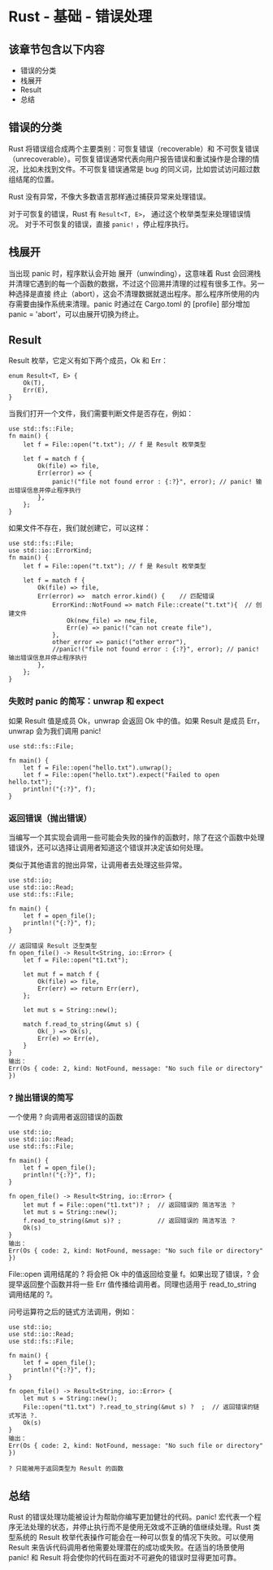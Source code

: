 # Rust - 基础 - 错误处理


## 该章节包含以下内容
* 错误的分类
* 栈展开
* Result
* 总结

## 错误的分类

Rust 将错误组合成两个主要类别：可恢复错误（recoverable）和 不可恢复错误（unrecoverable）。可恢复错误通常代表向用户报告错误和重试操作是合理的情况，比如未找到文件。不可恢复错误通常是 bug 的同义词，比如尝试访问超过数组结尾的位置。

Rust 没有异常，不像大多数语言那样通过捕获异常来处理错误。

对于可恢复的错误，Rust 有 `Result<T, E>`， 通过这个枚举类型来处理错误情况。
对于不可恢复的错误，直接 `panic!` ，停止程序执行。

## 栈展开

当出现 panic 时，程序默认会开始 展开（unwinding），这意味着 Rust 会回溯栈并清理它遇到的每一个函数的数据，不过这个回溯并清理的过程有很多工作。另一种选择是直接 终止（abort），这会不清理数据就退出程序。那么程序所使用的内存需要由操作系统来清理。panic 时通过在 Cargo.toml 的 [profile] 部分增加 panic = 'abort'，可以由展开切换为终止。


## Result

Result 枚举，它定义有如下两个成员，Ok 和 Err：
```
enum Result<T, E> {
    Ok(T),
    Err(E),
}
```

当我们打开一个文件，我们需要判断文件是否存在，例如：

```
use std::fs::File;
fn main() {
    let f = File::open("t.txt"); // f 是 Result 枚举类型

    let f = match f {
        Ok(file) => file,
        Err(error) => {
            panic!("file not found error : {:?}", error); // panic! 输出错误信息并停止程序执行
        },
    };
}
```

如果文件不存在，我们就创建它，可以这样：
```
use std::fs::File;
use std::io::ErrorKind;
fn main() {
    let f = File::open("t.txt"); // f 是 Result 枚举类型

    let f = match f {
        Ok(file) => file,
        Err(error) =>  match error.kind() {    // 匹配错误
            ErrorKind::NotFound => match File::create("t.txt"){  // 创建文件
                Ok(new_file) => new_file,
                Err(e) => panic!("can not create file"),
            },
            other_error => panic!("other error"),
            //panic!("file not found error : {:?}", error); // panic! 输出错误信息并停止程序执行
        },
    };
}
```

### 失败时 panic 的简写：unwrap 和 expect

如果 Result 值是成员 Ok，unwrap 会返回 Ok 中的值。如果 Result 是成员 Err，unwrap 会为我们调用 panic! 

```
use std::fs::File;

fn main() {
    let f = File::open("hello.txt").unwrap();
    let f = File::open("hello.txt").expect("Failed to open hello.txt");
    println!("{:?}", f);
}
```

### 返回错误（抛出错误）

当编写一个其实现会调用一些可能会失败的操作的函数时，除了在这个函数中处理错误外，还可以选择让调用者知道这个错误并决定该如何处理。

类似于其他语言的抛出异常，让调用者去处理这些异常。

```
use std::io;
use std::io::Read;
use std::fs::File;

fn main() {
    let f = open_file();
    println!("{:?}", f);
}

// 返回错误 Result 泛型类型
fn open_file() -> Result<String, io::Error> {
    let f = File::open("t1.txt");

    let mut f = match f {
        Ok(file) => file,
        Err(err) => return Err(err),
    };

    let mut s = String::new();

    match f.read_to_string(&mut s) {
        Ok(_) => Ok(s),
        Err(e) => Err(e),
    }
}
输出：
Err(Os { code: 2, kind: NotFound, message: "No such file or directory" })
```

###  ? 抛出错误的简写

一个使用 ? 向调用者返回错误的函数

```
use std::io;
use std::io::Read;
use std::fs::File;

fn main() {
    let f = open_file();
    println!("{:?}", f);
}

fn open_file() -> Result<String, io::Error> {
    let mut f = File::open("t1.txt")? ;  // 返回错误的 简洁写法 ？
    let mut s = String::new();
    f.read_to_string(&mut s)? ;          // 返回错误的 简洁写法 ？
    Ok(s)
}
输出：
Err(Os { code: 2, kind: NotFound, message: "No such file or directory" })
```

File::open 调用结尾的 ? 将会把 Ok 中的值返回给变量 f。如果出现了错误，? 会提早返回整个函数并将一些 Err 值传播给调用者。同理也适用于 read_to_string 调用结尾的 ?。

问号运算符之后的链式方法调用，例如：
```
use std::io;
use std::io::Read;
use std::fs::File;

fn main() {
    let f = open_file();
    println!("{:?}", f);
}

fn open_file() -> Result<String, io::Error> {
    let mut s = String::new();
    File::open("t1.txt") ?.read_to_string(&mut s) ?  ;  // 返回错误的链式写法 ?. 
    Ok(s)
}
输出：
Err(Os { code: 2, kind: NotFound, message: "No such file or directory" })
```

`? 只能被用于返回类型为 Result 的函数`

## 总结

Rust 的错误处理功能被设计为帮助你编写更加健壮的代码。panic! 宏代表一个程序无法处理的状态，并停止执行而不是使用无效或不正确的值继续处理。Rust 类型系统的 Result 枚举代表操作可能会在一种可以恢复的情况下失败。可以使用 Result 来告诉代码调用者他需要处理潜在的成功或失败。在适当的场景使用 panic! 和 Result 将会使你的代码在面对不可避免的错误时显得更加可靠。